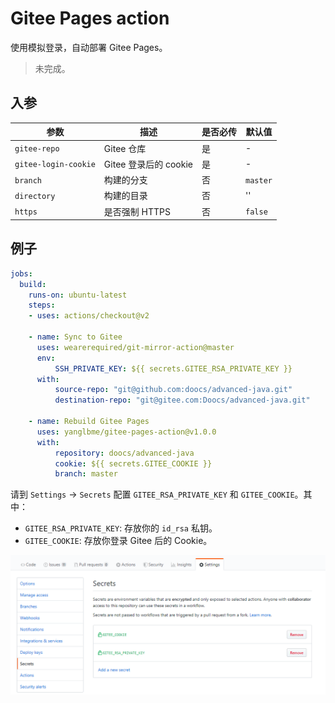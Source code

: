 # Gitee Pages action
使用模拟登录，自动部署 Gitee Pages。

> 未完成。

## 入参

|  参数  |  描述  |  是否必传  |  默认值  |
|---|---|---|---|
| `gitee-repo` | Gitee 仓库 | 是 | - |
| `gitee-login-cookie` | Gitee 登录后的 cookie | 是 | - |
| `branch` | 构建的分支 | 否 | `master` |
| `directory` | 构建的目录 | 否 | '' |
| `https` | 是否强制 HTTPS | 否 | `false` |

## 例子
```yml
jobs:
  build:
    runs-on: ubuntu-latest
    steps:
    - uses: actions/checkout@v2
        
    - name: Sync to Gitee
      uses: wearerequired/git-mirror-action@master
      env:
          SSH_PRIVATE_KEY: ${{ secrets.GITEE_RSA_PRIVATE_KEY }}
      with:
          source-repo: "git@github.com:doocs/advanced-java.git"
          destination-repo: "git@gitee.com:Doocs/advanced-java.git"

    - name: Rebuild Gitee Pages
      uses: yanglbme/gitee-pages-action@v1.0.0
      with:
          repository: doocs/advanced-java
          cookie: ${{ secrets.GITEE_COOKIE }}
          branch: master
```

请到 `Settings` -> `Secrets` 配置 `GITEE_RSA_PRIVATE_KEY` 和 `GITEE_COOKIE`。其中：

- `GITEE_RSA_PRIVATE_KEY`: 存放你的 `id_rsa` 私钥。
- `GITEE_COOKIE`: 存放你登录 Gitee 后的 Cookie。

![](/images/add_secret_key.png)
